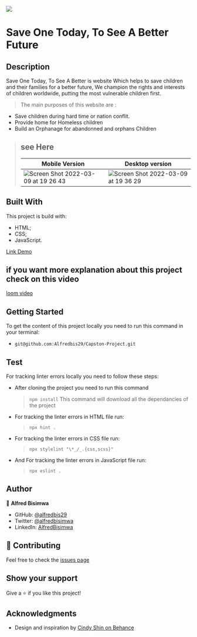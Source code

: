 ![](https://img.shields.io/badge/Microverse-blueviolet)

# Save One Today, To See A Better Future

## Description

Save One Today, To See A Better is website Which helps to save children and their families for a better future, We champion the rights and interests of children worldwide, putting the most vulnerable children first.

> The main purposes of this website are :

- Save children during hard time or nation conflit.
- Provide home for Homeless children
- Build an Orphanage for abandonned and orphans Children

> ## see Here
>
> | Mobile Version                                                                                                                               | Desktop version                                                                                                                              |
> | -------------------------------------------------------------------------------------------------------------------------------------------- | -------------------------------------------------------------------------------------------------------------------------------------------- |
> | ![Screen Shot 2022-03-09 at 19 26 43](https://user-images.githubusercontent.com/88894525/157498230-8e7013d8-bac0-49ba-ad69-1bc59fa85464.png) | ![Screen Shot 2022-03-09 at 19 36 29](https://user-images.githubusercontent.com/88894525/157498669-56db4b96-26f3-4a81-8a60-9c5803d9a4f6.png) |

## Built With

This project is build with:

- HTML;
- CSS;
- JavaScript.

[Link Demo](https://dreamy-sorbet-ffd8a3.netlify.app)

## if you want more explanation about this project check on this video

[loom video ](https://www.loom.com/share/4e31b0cf671748c0b50b4fcb44bc91aa)

## Getting Started

To get the content of this project locally you need to run this command in your terminal:

- `git@github.com:Alfredbis29/Capston-Project.git`

## Test

For tracking linter errors locally you need to follow these steps:

- After cloning the project you need to run this command

  > `npm install`
  > This command will download all the dependancies of the project

- For tracking the linter errors in HTML file run:

  > `npx hint .`

- For tracking the linter errors in CSS file run:

  > `npx stylelint "\*_/_.{css,scss}"`

- And For tracking the linter errors in JavaScript file run:

  > `npx eslint .`

## Author

👤 **Alfred Bisimwa**

- GitHub: [@alfredbis29](https://github.com/Alfredbis29)
- Twitter: [@alfredbisimwa](https://twitter.com/AlfredBisimwa1)
- LinkedIn: [AlfredBisimwa](https://www.linkedin.com/in/kalumuna-bisimwa-0501a81a8/)

## :handshake: Contributing

Feel free to check the [issues page](git@github.com:Alfredbis29/Capston-Project.git/issue)

## Show your support

Give a :star: if you like this project!

## Acknowledgments

- Design and inspiration by [Cindy Shin on Behance](https://www.behance.net/gallery/29845175/CC-Global-Summit-2015)

